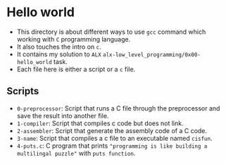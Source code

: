 # Hello world

- This directory is about different ways to use `gcc` command which working with `C` programming language.
- It also touches the intro on `c`.
- It contains my solution to `ALX` `alx-low_level_programming/0x00-hello_world` task.
- Each file here is either a script or a `c` file.

## Scripts

- `0-preprocessor`: Script that runs a C file through the preprocessor and save the result into another file.
- `1-compiler`: Script that compiles c code but does not link.
- `2-assembler`: Script that generate the assembly code of a C code.
- `3-name`: Script that compiles a c file to an executable named `cisfun`.
- `4-puts.c`: C program that prints `"programming is like building a multilingal puzzle"` with `puts function`.
